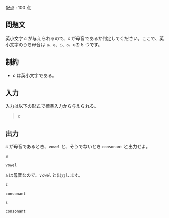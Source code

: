 配点 : $100$ 点

## 問題文

英小文字 $c$ が与えられるので、$c$ が母音であるか判定してください。ここで、英小文字のうち母音は `a`、`e`、`i`、`o`、`u`の $5$ つです。

## 制約

- $c$ は英小文字である。

## 入力

入力は以下の形式で標準入力から与えられる。

> $c$

## 出力

$c$ が母音であるとき、`vowel` と、そうでないとき `consonant` と出力せよ。

```input1
a
```

```output1
vowel
```

`a` は母音なので、`vowel` と出力します。

```input2
z
```

```output2
consonant
```

```input3
s
```

```output3
consonant
```